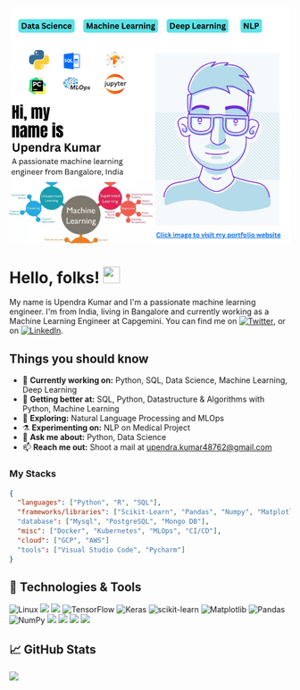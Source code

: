 [![Header](https://github.com/imkushwaha/imkushwaha/blob/main/readme_header_.png "Header")](https://uk48762.wixsite.com/kushwaha)

# Hello, folks! <img src="https://raw.githubusercontent.com/devmahmud/devmahmud/master/wave.gif" width="30" height="30">

My name is Upendra Kumar and I'm a passionate machine learning engineer. I'm from India, living in Bangalore and currently working as a Machine Learning Engineer at Capgemini. You can find me on [![Twitter][1.2]][1], or on [![LinkedIn][3.2]][3].

## Things you should know

- 🔭 <b>Currently working on:</b> Python, SQL, Data Science, Machine Learning, Deep Learning
- 🌱 <b>Getting better at:</b> SQL, Python, Datastructure & Algorithms with Python, Machine Learning
- 🤔 <b>Exploring:</b> Natural Language Processing and MLOps
- ⚗️ <b>Experimenting on:</b> NLP on Medical Project
- 💬 <b>Ask me about:</b> Python, Data Science
- 📫 <b>Reach me out:</b> Shoot a mail at <a href="mailto:upendra.kumar48762@gmail.com" target="_blank">upendra.kumar48762@gmail.com</a>

### My Stacks

```json
{
  "languages": ["Python", "R", "SQL"],
  "frameworks/libraries": ["Scikit-Learn", "Pandas", "Numpy", "Matplotlib", "seaborn",  "Tensorflow", "Tensorflow Extended", "Keras", "Pytorch"]
  "database": ["Mysql", "PostgreSQL", "Mongo DB"],
  "misc": ["Docker", "Kubernetes", "MLOps", "CI/CD"],
  "cloud": ["GCP", "AWS"]
  "tools": ["Visual Studio Code", "Pycharm"]
}
```

## 🔧 Technologies & Tools

![Linux](https://img.shields.io/badge/Linux-FCC624?style=for-the-badge&logo=linux&logoColor=black)
![](https://img.shields.io/badge/Python-3776AB?style=for-the-badge&logo=python&logoColor=white)
![](https://img.shields.io/badge/R-276DC3?style=for-the-badge&logo=r&logoColor=white)
![TensorFlow](https://img.shields.io/badge/TensorFlow-%23FF6F00.svg?style=for-the-badge&logo=TensorFlow&logoColor=white)
![Keras](https://img.shields.io/badge/Keras-%23D00000.svg?style=for-the-badge&logo=Keras&logoColor=white)
![scikit-learn](https://img.shields.io/badge/scikit--learn-%23F7931E.svg?style=for-the-badge&logo=scikit-learn&logoColor=white)
![Matplotlib](https://img.shields.io/badge/Matplotlib-%23ffffff.svg?style=for-the-badge&logo=Matplotlib&logoColor=black)
![Pandas](https://img.shields.io/badge/pandas-%23150458.svg?style=for-the-badge&logo=pandas&logoColor=white)
![NumPy](https://img.shields.io/badge/numpy-%23013243.svg?style=for-the-badge&logo=numpy&logoColor=white)
![](https://img.shields.io/badge/PostgreSQL-316192?style=for-the-badge&logo=postgresql&logoColor=white)
![](https://img.shields.io/badge/MySQL-00000F?style=for-the-badge&logo=mysql&logoColor=white)
![](https://img.shields.io/badge/MongoDB-4EA94B?style=for-the-badge&logo=mongodb&logoColor=white)
![](https://img.shields.io/badge/Google_Cloud-4285F4?style=for-the-badge&logo=google-cloud&logoColor=white)


## &#x1f4c8; GitHub Stats

<a href="https://github.com/imkushwaha">
  <img align="center" src="https://github-readme-stats.vercel.app/api?username=imkushwaha&show_icons=true&theme=radical">
</a>


<!-- links to social media icons -->

<!-- icons with padding -->

[1.1]: http://i.imgur.com/tXSoThF.png "twitter icon with padding"
[2.1]: http://i.imgur.com/0o48UoR.png "github icon with padding"

<!-- icons without padding -->

[1.2]: https://i.imgur.com/wWzX9uB.png "twitter icon without padding"
[2.2]: https://i.imgur.com/9I6NRUm.png "github icon without padding"
[3.2]: https://i.imgur.com/dgXzJ9j.png "LinkedIn icon without padding"

<!-- links to your social media accounts -->

[1]: https://twitter.com/i_mkushwaha
[2]: https://github.com/imkushwaha
[3]: https://www.linkedin.com/in/imupendra/


